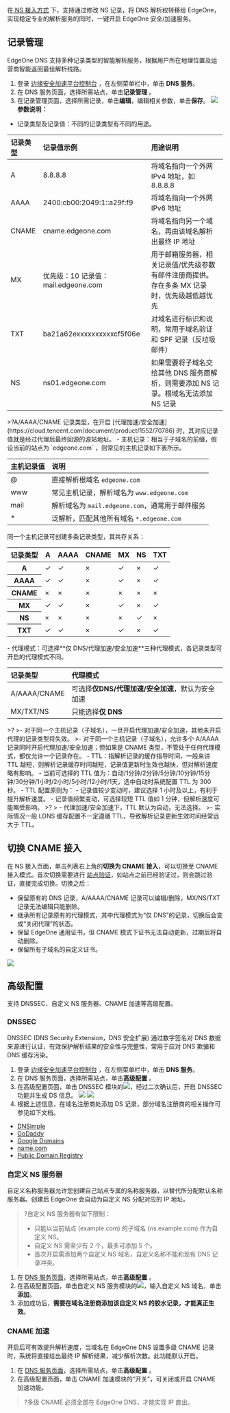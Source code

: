 在[ NS 接入方式](https://cloud.tencent.com/document/product/1552/70825#NS) 下，支持通过修改 NS 记录，将 DNS 解析权转移给 EdgeOne，实现稳定专业的解析服务的同时，一键开启 EdgeOne 安全/加速服务。

## 记录管理
EdgeOne DNS 支持多种记录类型的智能解析服务，根据用户所在地理位置及运营商智能返回最佳解析线路。
1. 登录 [边缘安全加速平台控制台](https://console.cloud.tencent.com/teo) ，在左侧菜单栏中，单击 **DNS 服务**。
2. 在 DNS 服务页面，选择所需站点，单击**记录管理** 。
3. 在记录管理页面，选择所需记录，单击**编辑**，编辑相关参数，单击**保存**。
![](https://qcloudimg.tencent-cloud.cn/raw/51099ccc2bed87d3919e781ad520a712.png)
**参数说明：**
 - 记录类型及记录值：不同的记录类型有不同的用途。
<table>
<thead>
<tr>
<th align="left">记录类型</th>
<th align="left">记录值示例</th>
<th align="left">用途说明</th>
</tr>
</thead>
<tbody><tr>
<td align="left">A</td>
<td align="left">8.8.8.8</td>
<td align="left">将域名指向一个外网 IPv4 地址，如 8.8.8.8</td>
</tr>
<tr>
<td align="left">AAAA</td>
<td align="left">2400:cb00:2049:1::a29f:f9</td>
<td align="left">将域名指向一个外网 IPv6 地址</td>
</tr>
<tr>
<td align="left">CNAME</td>
<td align="left">cname.edgeone.com</td>
<td align="left">将域名指向另一个域名，再由该域名解析出最终 IP 地址</td>
</tr>
<tr>
<td align="left">MX</td>
<td align="left">优先级：10 记录值：mail.edgeone.com</td>
<td align="left">用于邮箱服务器，相关记录值/优先级参数有邮件注册商提供。存在多条 MX 记录时，优先级越低越优先</td>
</tr>
<tr>
<td align="left">TXT</td>
<td align="left">ba21a62exxxxxxxxxxcf5f06e</td>
<td align="left">对域名进行标识和说明，常用于域名验证和 SPF 记录（反垃圾邮件）</td>
</tr>
<tr>
<td align="left">NS</td>
<td align="left">ns01.edgeone.com</td>
<td align="left">如果需要将子域名交给其他 DNS 服务商解析，则需要添加 NS 记录。根域名无法添加 NS 记录</td>
</tr>
</tbody></table>
>?A/AAAA/CNAME 记录类型，在开启 [代理加速/安全加速](https://cloud.tencent.com/document/product/1552/70786) 时，其对应记录值就是经过代理后最终回源的源站地址。
 - 主机记录：相当于子域名的前缀，假设当前的站点为 `edgeone.com` ，则常见的主机记录如下表所示。
<table>
<thead>
<tr>
<th align="left">主机记录值</th>
<th align="left">说明</th>
</tr>
</thead>
<tbody><tr>
<td align="left">@</td>
<td align="left">直接解析根域名 <code>edgeone.com</code></td>
</tr>
<tr>
<td align="left">www</td>
<td align="left">常见主机记录，解析域名为 <code>www.edgeone.com</code></td>
</tr>
<tr>
<td align="left">mail</td>
<td align="left">解析域名为 <code>mail.edgeone.com</code>，通常用于邮件服务</td>
</tr>
<tr>
<td align="left">*</td>
<td align="left">泛解析，匹配其他所有域名 <code>*.edgeone.com</code></td>
</tr>
</tbody></table>
 同一个主机记录可创建多条记录类型，其共存关系：
<table>
<thead>
<tr>
<th>记录类型</th>
<th>A</th>
<th>AAAA</th>
<th>CNAME</th>
<th>MX</th>
<th>NS</th>
<th>TXT</th>
</tr>
</thead>
<tbody><tr>
<th>A</th>
<td>&#10003;</td>
<td>&#10003;</td>
<td>×</td>
<td>&#10003;</td>
<td>×</td>
<td>&#10003;</td>
</tr>
<tr>
<th>AAAA</th>
<td>&#10003;</td>
<td>&#10003;</td>
<td>×</td>
<td>&#10003;</td>
<td>×</td>
<td>&#10003;</td>
</tr>
<tr>
<th>CNAME</th>
<td>×</td>
<td>×</td>
<td>×</td>
<td>×</td>
<td>×</td>
<td>×</td>
</tr>
<tr>
<th>MX</th>
<td>&#10003;</td>
<td>&#10003;</td>
<td>×</td>
<td>&#10003;</td>
<td>×</td>
<td>&#10003;</td>
</tr>
<tr>
<th>NS</th>
<td>×</td>
<td>×</td>
<td>×</td>
<td>×</td>
<td>&#10003;</td>
<td>×</td>
</tr>
<tr>
<th>TXT</th>
<td>&#10003;</td>
<td>&#10003;</td>
<td>×</td>
<td>&#10003;</td>
<td>×</td>
<td>&#10003;</td>
</tr>
</tbody></table>
 - 代理模式：可选择**仅 DNS/代理加速/安全加速**三种代理模式，各记录类型可开启的代理模式不同。
<table>
<thead>
<tr>
<th align="left">记录类型</th>
<th align="left">代理模式</th>
</tr>
</thead>
<tbody><tr>
<td align="left">A/AAAA/CNAME</td>
<td align="left">可选择<strong>仅DNS/代理加速/安全加速</strong>，默认为安全加速</td>
</tr>
<tr>
<td align="left">MX/TXT/NS</td>
<td align="left">只能选择<strong>仅 DNS</strong></td>
</tr>
</tbody></table>
>?
>- 对于同一个主机记录（子域名），一旦开启代理加速/安全加速，其他未开启代理的记录类型将失效。
>- 对于同一个主机记录（子域名），允许多个 A/AAAA 记录同时开启代理加速/安全加速；但如果是 CNAME 类型，不管处于任何代理模式，都仅允许一个记录存在。
 - TTL：指解析记录的缓存指导时间，一般来讲 TTL 越短，则解析记录缓存时间越短，记录值更新时生效也越快，但对解析速度略有影响。
    - 当前可选择的 TTL 值为：自动/1分钟/2分钟/5分钟/10分钟/15分钟/30分钟/1小时/2小时/5小时/12小时/1天，选中自动时系统配置 TTL 为 300 秒。
    - TTL 配置原则为：
      - 记录值较少变动时，建议选择 1 小时及以上，有利于提升解析速度。
      - 记录值频繁变动，可选择较短 TTL 值如 1 分钟，但解析速度可能略受影响。
>?
> - 代理加速/安全加速下，TTL 默认为自动，无法选择。
>- 实际情况一般 LDNS 缓存配置不一定遵循 TTL，导致解析记录更新生效时间经常远大于 TTL。


## 切换 CNAME 接入[](id:change)
在 NS 接入页面，单击列表右上角的**切换为 CNAME 接入**，可以切换至 CNAME 接入模式。首次切换需要进行 [站点验证](https://cloud.tencent.com/document/product/1552/70789)，如站点之前已经验证过，则会跳过验证，直接完成切换。切换之后：
- 保留原有的 DNS 记录，A/AAAA/CNAME 记录可以编辑/删除，MX/NS/TXT 记录无法编辑只能删除。
- 继承所有记录原有的代理模式，其中代理模式为“仅 DNS”的记录，切换后会变成“关闭代理”的状态。
- 保留 EdgeOne 通用证书，但 CNAME 模式下证书无法自动更新，过期后将自动删除。
- 保留所有子域名的自定义证书。

![](https://qcloudimg.tencent-cloud.cn/raw/a4325ae0876db1179a574be6f6775042.png)


## 高级配置
支持 DNSSEC、自定义 NS 服务器、CNAME 加速等高级配置。

### DNSSEC[](id:dnsses)
DNSSEC (DNS Security Extension，DNS 安全扩展) 通过数字签名对 DNS 数据来源进行认证，有效保护解析结果的安全性与完整性，常用于应对 DNS 欺骗和 DNS 缓存污染。

1. 登录 [边缘安全加速平台控制台](https://console.cloud.tencent.com/teo) ，在左侧菜单栏中，单击 **DNS 服务**。
2. 在 DNS 服务页面，选择所需站点，单击**高级配置** 。
3. 在高级配置页面，单击 DNSSEC 模块的![](https://qcloudimg.tencent-cloud.cn/raw/20efaa7f4ecc99b93da623f1c61784ac.png)，经过二次确认后，开启 DNSSEC 功能并生成 DS 信息。
![](https://qcloudimg.tencent-cloud.cn/raw/80d1829fa50c81075caa075677f95240.png)
![](https://qcloudimg.tencent-cloud.cn/raw/61663e5e8ba50eec690a4d46c34b04af.png)
4. 根据上述信息，在域名注册商处添加 DS 记录，部分域名注册商的相关操作可参见如下文档。
 - [DNSimple](https://support.dnsimple.com/articles/cloudflare-ds-record/)
 - [GoDaddy](https://ph.godaddy.com/help/add-a-ds-record-23865)
 - [Google Domains](https://support.google.com/domains/answer/6387342?hl=en)
 - [name.com](https://www.name.com/support/articles/205439058-Managing-DNSSEC)
 - [Public Domain Registry](http://manage.publicdomainregistry.com/kb/answer/1909)

### 自定义 NS 服务器[](id:customize)
自定义名称服务器允许您创建自己站点专属的名称服务器，以替代所分配默认名称服务器。创建后 EdgeOne 会自动为自定义 NS 分配对应的 IP 地址。
>?自定义 NS 服务器有如下限制：
>- 只能以当前站点 (example.com) 的子域名 (ns.example.com) 作为自定义 NS。
>- 自定义 NS 需至少有 2 个，最多可添加 5 个。
>- 首次开启需添加两个自定义 NS 域名，自定义名称不能和现有 DNS 记录冲突。

1. 在 [DNS 服务页面](https://console.cloud.tencent.com/edgeone/dns?tab=config)，选择所需站点，单击**高级配置** 。
2. 在高级配置页面，单击自定义 NS 服务模块的![](https://qcloudimg.tencent-cloud.cn/raw/20efaa7f4ecc99b93da623f1c61784ac.png)，输入自定义 NS 域名，单击**添加**。
3. 添加成功后，**需要在域名注册商添加该自定义 NS 的胶水记录，才能真正生效**。

### CNAME 加速[](id:up)
开启后可有效提升解析速度，当域名在 EdgeOne DNS 设置多级 CNAME 记录时，系统将直接给出最终 IP 解析结果，减少解析次数。此功能默认开启。

1. 在 [DNS 服务页面](https://console.cloud.tencent.com/edgeone/dns?tab=config)，选择所需站点，单击**高级配置** 。
2. 在高级配置页面，单击 CNAME 加速模块的“开关”，可关闭或开启 CNAME 加速功能。
>?多级 CNAME 必须全部在 EdgeOne DNS，才能实现 IP 直出。


